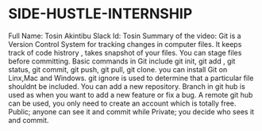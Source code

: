 # SIDE-HUSTLE-INTERNSHIP
Full Name: Tosin Akintibu
Slack Id: Tosin
Summary of the video: 
Git is a Version Control System for tracking changes in computer files. It keeps track of code histrory , takes snapshot of your files. You can stage files before committing.
Basic commands in Git include git init, git add <file>, git status, git commit, git push, git pull, git clone. you can install Git on Linx,Mac and Windows. git ignore is used to determine that a particular file shouldnt be included. You can add a new repository. Branch in git hub is used as when you want to add a new feature or fix a bug. A remote git hub can be used, you only need to create an account which is totally free. Public; anyone can see it and commit while Private; you decide who sees it and commit.
